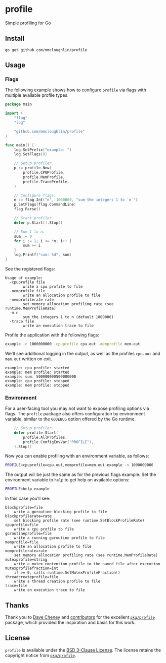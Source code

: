 # profile

Simple profiling for Go

## Install

```
go get github.com/mmcloughlin/profile
```

## Usage

### Flags

The following example shows how to configure `profile` via flags with multiple
available profile types.

[embedmd]:# (internal/example/flags/main.go)
```go
package main

import (
	"flag"
	"log"

	"github.com/mmcloughlin/profile"
)

func main() {
	log.SetPrefix("example: ")
	log.SetFlags(0)

	// Setup profiler.
	p := profile.New(
		profile.CPUProfile,
		profile.MemProfile,
		profile.TraceProfile,
	)

	// Configure flags.
	n := flag.Int("n", 1000000, "sum the integers 1 to `n`")
	p.SetFlags(flag.CommandLine)
	flag.Parse()

	// Start profiler.
	defer p.Start().Stop()

	// Sum 1 to n.
	sum := 0
	for i := 1; i <= *n; i++ {
		sum += i
	}
	log.Printf("sum: %d", sum)
}
```

See the registered flags:

[embedmd]:# (internal/example/flags/help.err)
```err
Usage of example:
  -cpuprofile file
    	write a cpu profile to file
  -memprofile file
    	write an allocation profile to file
  -memprofilerate rate
    	set memory allocation profiling rate (see runtime.MemProfileRate)
  -n n
    	sum the integers 1 to n (default 1000000)
  -trace file
    	write an execution trace to file
```

Profile the application with the following flags:

[embedmd]:# (internal/example/flags/run.sh sh /.*cpuprofile.*/)
```sh
example -n 1000000000 -cpuprofile cpu.out -memprofile mem.out
```

We'll see additional logging in the output, as well as the profiles `cpu.out`
and `mem.out` written on exit.

[embedmd]:# (internal/example/flags/run.err)
```err
example: cpu profile: started
example: mem profile: started
example: sum: 500000000500000000
example: cpu profile: stopped
example: mem profile: stopped
```

### Environment

For a user-facing tool you may not want to expose profiling options via flags.
The `profile` package also offers configuration by environment variable, similar
to the `GODEBUG` option offered by the Go runtime.

[embedmd]:# (internal/example/env/main.go go /.*Setup.*/ /.*Stop.*/)
```go
	// Setup profiler.
	defer profile.Start(
		profile.AllProfiles,
		profile.ConfigEnvVar("PROFILE"),
	).Stop()
```

Now you can enable profiling with an environment variable, as follows:

[embedmd]:# (internal/example/env/run.sh sh /.*cpuprofile.*/)
```sh
PROFILE=cpuprofile=cpu.out,memprofile=mem.out example -n 1000000000
```

The output will be just the same as for the previous flags example. Set the
environment variable to `help` to get help on available options:

[embedmd]:# (internal/example/env/help.sh)
```sh
PROFILE=help example
```

In this case you'll see:

[embedmd]:# (internal/example/env/help.err)
```err
blockprofile=file
	write a goroutine blocking profile to file
blockprofilerate=rate
	set blocking profile rate (see runtime.SetBlockProfileRate)
cpuprofile=file
	write a cpu profile to file
goroutineprofile=file
	write a running goroutine profile to file
memprofile=file
	write an allocation profile to file
memprofilerate=rate
	set memory allocation profiling rate (see runtime.MemProfileRate)
mutexprofile=string
	write a mutex contention profile to the named file after execution
mutexprofilefraction=int
	if >= 0, calls runtime.SetMutexProfileFraction()
threadcreateprofile=file
	write a thread creation profile to file
trace=file
	write an execution trace to file
```

## Thanks

Thank you to [Dave Cheney](https://dave.cheney.net/) and
[contributors](https://github.com/pkg/profile/graphs/contributors) for the
excellent [`pkg/profile`](https://github.com/pkg/profile) package, which
provided the inspiration and basis for this work.

## License

`profile` is available under the [BSD 3-Clause License](LICENSE). The license
retains the copyright notice from
[`pkg/profile`](https://github.com/pkg/profile).

